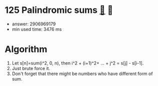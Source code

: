 125 Palindromic sums [:link:](http://projecteuler.net/problem=125)  :thought_balloon:
========================

- answer: 2906969179 
- min used time: 3476 ms

Algorithm
=========

1. Let s[n]=sum(i^2, 0, n), then i^2 + (i+1)^2+ ... + j^2 = s[j] - s[i-1].
2. Just brute force it.
3. Don't forget that there might be numbers who have different form of sum.
